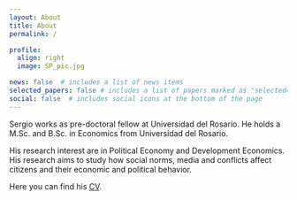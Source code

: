 ```yaml
---
layout: About
title: About
permalink: /

profile:
  align: right
  image: SP_pic.jpg

news: false  # includes a list of news items
selected_papers: false # includes a list of papers marked as "selected={true}"
social: false  # includes social icons at the bottom of the page
---
```


Sergio works as pre-doctoral fellow at Universidad del Rosario. He holds a M.Sc. and B.Sc. in Economics from Universidad del Rosario.

His research interest are in Political Economy and Development Economics. His research aims to study how social norms, media and conflicts affect citizens and their economic and political behavior. 

Here you can find his [CV](https://sergio-perilla.github.io/assets/pdf/CV_SergioPerilla.pdf). 
